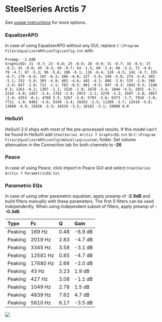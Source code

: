 # SteelSeries Arctis 7
See [usage instructions](https://github.com/jaakkopasanen/AutoEq#usage) for more options.

### EqualizerAPO
In case of using EqualizerAPO without any GUI, replace `C:\Program Files\EqualizerAPO\config\config.txt`
with:
```
Preamp: -2.6dB
GraphicEQ: 21 -0.7; 23 -0.8; 25 -0.9; 28 -0.9; 31 -0.7; 34 -0.5; 37 -0.2; 41 -0.0; 45 -0.3; 49 -0.7; 54 -1.5; 60 -2.4; 66 -3.3; 72 -4.0; 79 -4.7; 87 -5.3; 96 -5.8; 106 -6.1; 116 -6.4; 128 -6.5; 141 -6.7; 155 -6.7; 170 -6.6; 187 -6.3; 206 -6.0; 227 -5.9; 249 -5.8; 274 -5.4; 302 -5.1; 332 -5.0; 365 -4.9; 402 -4.6; 442 -4.1; 486 -3.6; 535 -2.9; 588 -2.4; 647 -2.0; 712 -1.1; 783 -0.5; 861 -0.5; 947 -0.3; 1042 0.3; 1146 0.3; 1261 -0.2; 1387 -1.1; 1526 -1.9; 1678 -3.4; 1846 -4.5; 2031 -4.7; 2234 -4.0; 2457 -3.4; 2703 -2.9; 2973 -3.1; 3270 -3.3; 3597 -3.8; 3957 -2.4; 4353 -0.1; 4788 2.5; 5267 -2.0; 5793 -3.6; 6373 -1.7; 7010 -1.0; 7711 -1.9; 8482 -3.6; 9330 -3.4; 10263 -2.5; 11289 -3.7; 12418 -5.6; 13660 -4.9; 15026 -3.3; 16529 -3.5; 18182 -3.1; 20000 0.0
```

### HeSuVi
HeSuVi 2.0 ships with most of the pre-processed results. If this model can't be found in HeSuVi add
`SteelSeries Arctis 7 GraphicEQ.txt` to `C:\Program Files\EqualizerAPO\config\HeSuVi\eq\custom\` folder.
Set volume attenuation in the Connection tab for both channels to **-26**

### Peace
In case of using Peace, click *Import* in Peace GUI and select `SteelSeries Arctis 7 ParametricEQ.txt`.

### Parametric EQs
In case of using other parametric equalizer, apply preamp of **-2.9dB** and build filters manually
with these parameters. The first 5 filters can be used independently.
When using independent subset of filters, apply preamp of **--0.3dB**.

| Type    | Fc       |    Q | Gain    |
|:--------|:---------|:-----|:--------|
| Peaking | 169 Hz   | 0.48 | -6.9 dB |
| Peaking | 2019 Hz  | 2.83 | -4.7 dB |
| Peaking | 3345 Hz  | 3.58 | -3.1 dB |
| Peaking | 12581 Hz | 0.85 | -4.7 dB |
| Peaking | 17680 Hz | 2.66 | -2.0 dB |
| Peaking | 43 Hz    | 3.23 | 1.9 dB  |
| Peaking | 427 Hz   | 3.08 | -1.1 dB |
| Peaking | 1049 Hz  | 2.78 | 1.5 dB  |
| Peaking | 4839 Hz  | 7.62 | 4.7 dB  |
| Peaking | 5610 Hz  | 6.17 | -3.5 dB |

![](https://raw.githubusercontent.com/jaakkopasanen/AutoEq/master/results/rtings/avg/SteelSeries%20Arctis%207/SteelSeries%20Arctis%207.png)
